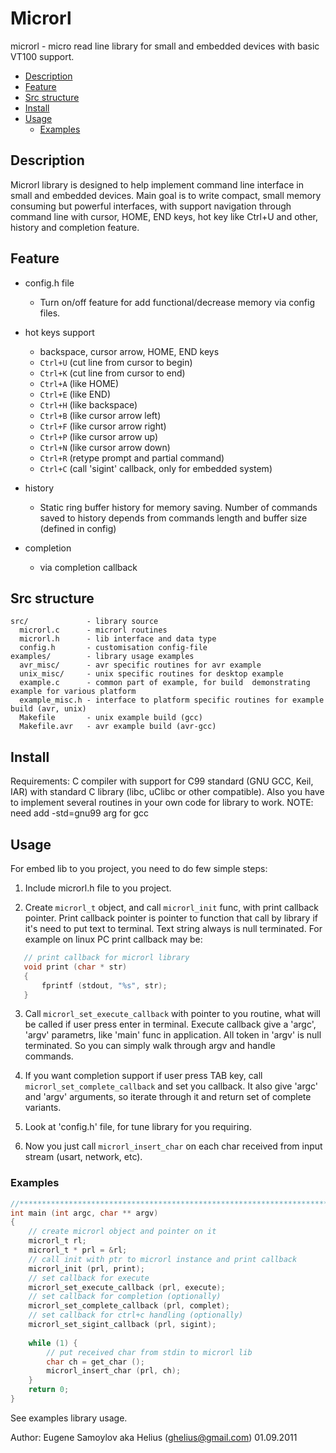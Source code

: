 # Microrl

microrl - micro read line library for small and embedded devices with basic
VT100 support.

<!-- vim-markdown-toc GitLab -->

- [Description](#description)
- [Feature](#feature)
- [Src structure](#src-structure)
- [Install](#install)
- [Usage](#usage)
  - [Examples](#examples)

<!-- vim-markdown-toc -->

## Description

Microrl library is designed to help implement command line interface in small
and embedded devices. Main goal is to write compact, small memory consuming but
powerful interfaces, with support navigation through command line with cursor,
HOME, END keys, hot key like Ctrl+U and other, history and completion feature.

## Feature

* config.h file
    * Turn on/off feature for add functional/decrease memory via config files.

* hot keys support
    * backspace, cursor arrow, HOME, END keys
    * `Ctrl+U` (cut line from cursor to begin) 
    * `Ctrl+K` (cut line from cursor to end) 
    * `Ctrl+A` (like HOME) 
    * `Ctrl+E` (like END)
    * `Ctrl+H` (like backspace)
    * `Ctrl+B` (like cursor arrow left) 
    * `Ctrl+F` (like cursor arrow right)
    * `Ctrl+P` (like cursor arrow up)
    * `Ctrl+N` (like cursor arrow down)
    * `Ctrl+R` (retype prompt and partial command)
    * `Ctrl+C` (call 'sigint' callback, only for embedded system)

* history
    * Static ring buffer history for memory saving. Number of commands saved to
    history depends from commands length and buffer size (defined in config)

* completion
    * via completion callback


## Src structure

```
src/             - library source
  microrl.c      - microrl routines
  microrl.h      - lib interface and data type
  config.h       - customisation config-file
examples/        - library usage examples
  avr_misc/      - avr specific routines for avr example
  unix_misc/     - unix specific routines for desktop example
  example.c      - common part of example, for build  demonstrating example for various platform
  example_misc.h - interface to platform specific routines for example build (avr, unix)
  Makefile       - unix example build (gcc)
  Makefile.avr   - avr example build (avr-gcc)
```

## Install

Requirements: C compiler with support for C99 standard (GNU GCC, Keil, IAR)
with standard C library (libc, uClibc or other compatible). Also you have to
implement several routines in your own code for library to work.  NOTE: need
add -std=gnu99 arg for gcc

## Usage

For embed lib to you project, you need to do few simple steps:

1. Include microrl.h file to you project.

2. Create `microrl_t` object, and call `microrl_init` func, with print callback
pointer. Print callback pointer is pointer to function that call by library if
it's need to put text to terminal. Text string always is null terminated.  For
example on linux PC print callback may be:

 ```c
 	// print callback for microrl library
 	void print (char * str)
 	{
 		fprintf (stdout, "%s", str);
 	}
 ```

3. Call `microrl_set_execute_callback` with pointer to you routine, what will
be called if user press enter in terminal. Execute callback give a 'argc',
'argv' parametrs, like 'main' func in application. All token in 'argv' is null
terminated. So you can simply walk through argv and handle commands.

4. If you want completion support if user press TAB key, call
`microrl_set_complete_callback` and set you callback. It also give 'argc' and
'argv' arguments, so iterate through it and return set of complete variants. 

5. Look at 'config.h' file, for tune library for you requiring. 

6. Now you just call `microrl_insert_char` on each char received from input
stream (usart, network, etc).

### Examples

```c
//*****************************************************************************
int main (int argc, char ** argv)
{
	// create microrl object and pointer on it
	microrl_t rl;
	microrl_t * prl = &rl;
	// call init with ptr to microrl instance and print callback
	microrl_init (prl, print);
	// set callback for execute
	microrl_set_execute_callback (prl, execute);
	// set callback for completion (optionally)
	microrl_set_complete_callback (prl, complet);
	// set callback for ctrl+c handling (optionally)
	microrl_set_sigint_callback (prl, sigint);
	
	while (1) {
		// put received char from stdin to microrl lib
		char ch = get_char ();
		microrl_insert_char (prl, ch);
	}
	return 0;
}
```

See examples library usage.

Author: Eugene Samoylov aka Helius (ghelius@gmail.com) 
01.09.2011
